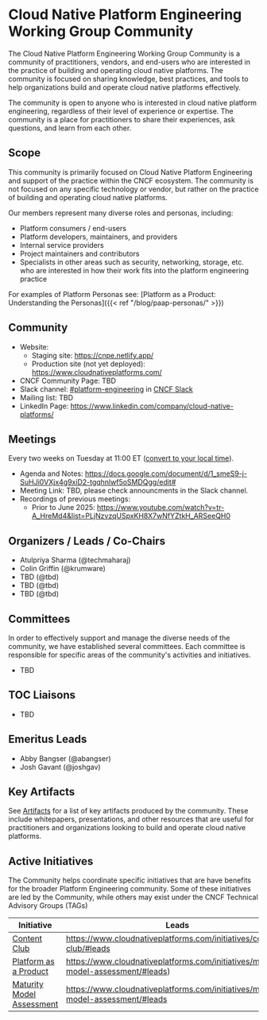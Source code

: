 # Cloud Native Platform Engineering Working Group Community

The Cloud Native Platform Engineering Working Group Community is a community of practitioners, vendors, and end-users who are interested in the practice of building and operating cloud native platforms. The community is focused on sharing knowledge, best practices, and tools to help organizations build and operate cloud native platforms effectively.

The community is open to anyone who is interested in cloud native platform engineering, regardless of their level of experience or expertise. The community is a place for practitioners to share their experiences, ask questions, and learn from each other.

## Scope

This community is primarily focused on Cloud Native Platform Engineering and support of the practice within the CNCF ecosystem. The community is not focused on any specific technology or vendor, but rather on the practice of building and operating cloud native platforms.

Our members represent many diverse roles and personas, including:

- Platform consumers / end-users
- Platform developers, maintainers, and providers
- Internal service providers
- Project maintainers and contributors
- Specialists in other areas such as security, networking, storage, etc. who are interested in how their work fits into the platform engineering practice

For examples of Platform Personas see: [Platform as a Product: Understanding the Personas]({{< ref "/blog/paap-personas/" >}})

## Community

- Website: 
  - Staging site: <https://cnpe.netlify.app/>
  - Production site (not yet deployed): <https://www.cloudnativeplatforms.com/>
- CNCF Community Page: TBD
- Slack channel: [#platform-engineering](https://cloud-native.slack.com/archives/C020RHD43BP) in [CNCF Slack](https://slack.cncf.io/)
- Mailing list: TBD
- LinkedIn Page: <https://www.linkedin.com/company/cloud-native-platforms/>

## Meetings

Every two weeks on Tuesday at 11:00 ET ([convert to your local
time](https://dateful.com/convert/eastern-time-et?t=11)).

<!-- remove until community resources are restored
Meetings are listed on the [main CNCF calendar](https://www.cncf.io/calendar/)
as well as the [CNCF Community Calendar](https://community.cncf.io/tag-app-delivery/). 
-->

- Agenda and Notes: <https://docs.google.com/document/d/1_smeS9-j-SuHJi0VXjx4g9xiD2-tgqhnlwf5oSMDQgg/edit#>
- Meeting Link: TBD, please check announcments in the Slack channel.
- Recordings of previous meetings:
  - Prior to June 2025: <https://www.youtube.com/watch?v=tr-A_HreMd4&list=PLjNzvzqUSpxKH8X7wNfYZtkH_ARSeeQH0>

## Organizers / Leads / Co-Chairs

- Atulpriya Sharma (@techmaharaj)
- Colin Griffin (@krumware)
- TBD (@tbd)
- TBD (@tbd)
- TBD (@tbd)

## Committees

In order to effectively support and manage the diverse needs of the community, we have established several committees. Each committee is responsible for specific areas of the community's activities and initiatives.

- TBD

## TOC Liaisons

- TBD

## Emeritus Leads

- Abby Bangser (@abangser)
- Josh Gavant (@joshgav)

## Key Artifacts

See [Artifacts](https://cloudnativeplatforms.com/artifacts/) for a list of key artifacts produced by the community. These include whitepapers, presentations, and other resources that are useful for practitioners and organizations looking to build and operate cloud native platforms.

## Active Initiatives

The Community helps coordinate specific initiatives that are have benefits for the broader Platform Engineering community. Some of these initiatives are led by the Community, while others may exist under the CNCF Technical Advisory Groups (TAGs)

| Initiative                                                                 | Leads                                                                 | More Information                                                         |
|--------------------------------------------------------------------------------|------------------------------------------------------------------------|----------------------------------------------------------------------|
| [Content Club](https://www.cloudnativeplatforms.com/initiatives/content-club/)   | <https://www.cloudnativeplatforms.com/initiatives/content-club/#leads>       | <https://www.cloudnativeplatforms.com/initiatives/content-club/> |
| [Platform as a Product](https://www.cloudnativeplatforms.com/initiatives/platform-as-a-product/)   | <https://www.cloudnativeplatforms.com/initiatives/maturity-model-assessment/#leads>)       | <https://www.cloudnativeplatforms.com/initiatives/platform-as-a-product/> |
| [Maturity Model Assessment](https://www.cloudnativeplatforms.com/initiatives/maturity-model-assessment/)   | <https://www.cloudnativeplatforms.com/initiatives/maturity-model-assessment/#leads>       | <https://www.cloudnativeplatforms.com/initiatives/maturity-model-assessment/> |
